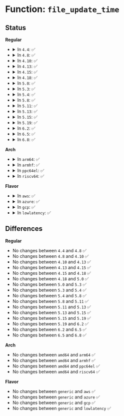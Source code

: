 # Function: <code>file_update_time</code>

## Status
<b>Regular</b>
<ul>
<li>
<details>
<summary>In <code>4.4</code>: ✅</summary>

```c
int file_update_time(struct file *file);
```

**Collision:** Unique Global

**Inline:** No

**Transformation:** False

**Instances:**

```
In fs/inode.c (ffffffff81227680)
Location: fs/inode.c:1771
Inline: False
Direct callers:
  - mm/filemap.c:__generic_file_write_iter
  - mm/prfile.c:vma_do_file_update_time
  - mm/prfile.c:vma_do_file_update_time
  - mm/memory.c:handle_mm_fault
  - fs/pipe.c:pipe_write
  - fs/dax.c:dax_pmd_fault
  - fs/dax.c:dax_pfn_mkwrite
  - fs/dax.c:dax_fault
  - fs/kernfs/file.c:kernfs_vma_page_mkwrite
  - fs/ext4/file.c:ext4_dax_pmd_fault
  - fs/ext4/file.c:ext4_dax_fault
  - fs/ext4/inode.c:ext4_page_mkwrite
  - fs/fuse/file.c:fuse_page_mkwrite
  - fs/fuse/file.c:fuse_finish_open
  - fs/fuse/file.c:fuse_file_fallocate
  - fs/fuse/file.c:fuse_file_write_iter
  - drivers/video/fbdev/core/fb_defio.c:fb_deferred_io_mkwrite
```
**Symbols:**

```
ffffffff81227680-ffffffff8122778d: file_update_time (STB_GLOBAL)
```
</details>
</li>
<li>
<details>
<summary>In <code>4.8</code>: ✅</summary>

```c
int file_update_time(struct file *file);
```

**Collision:** Unique Global

**Inline:** No

**Transformation:** False

**Instances:**

```
In fs/inode.c (ffffffff8124fd90)
Location: fs/inode.c:1788
Inline: False
Direct callers:
  - mm/filemap.c:__generic_file_write_iter
  - mm/prfile.c:vma_do_file_update_time
  - mm/prfile.c:vma_do_file_update_time
  - mm/memory.c:handle_mm_fault
  - fs/pipe.c:pipe_write
  - fs/kernfs/file.c:kernfs_vma_page_mkwrite
  - fs/ext4/file.c:ext4_dax_pfn_mkwrite
  - fs/ext4/file.c:ext4_dax_pmd_fault
  - fs/ext4/file.c:ext4_dax_fault
  - fs/ext4/inode.c:ext4_page_mkwrite
  - fs/fuse/file.c:fuse_file_fallocate
  - fs/fuse/file.c:fuse_page_mkwrite
  - fs/fuse/file.c:fuse_file_write_iter
  - fs/fuse/file.c:fuse_finish_open
  - drivers/video/fbdev/core/fb_defio.c:fb_deferred_io_mkwrite
```
**Symbols:**

```
ffffffff8124fd90-ffffffff8124fe9d: file_update_time (STB_GLOBAL)
```
</details>
</li>
<li>
<details>
<summary>In <code>4.10</code>: ✅</summary>

```c
int file_update_time(struct file *file);
```

**Collision:** Unique Global

**Inline:** No

**Transformation:** False

**Instances:**

```
In fs/inode.c (ffffffff81262eb0)
Location: fs/inode.c:1838
Inline: False
Direct callers:
  - mm/filemap.c:__generic_file_write_iter
  - mm/prfile.c:vma_do_file_update_time
  - mm/prfile.c:vma_do_file_update_time
  - fs/pipe.c:pipe_write
  - fs/kernfs/file.c:kernfs_vma_page_mkwrite
  - fs/ext4/file.c:ext4_dax_pfn_mkwrite
  - fs/ext4/file.c:ext4_dax_pmd_fault
  - fs/ext4/file.c:ext4_dax_fault
  - fs/ext4/file.c:ext4_file_write_iter
  - fs/ext4/inode.c:ext4_page_mkwrite
  - fs/fuse/file.c:fuse_file_fallocate
  - fs/fuse/file.c:fuse_page_mkwrite
  - fs/fuse/file.c:fuse_file_write_iter
  - fs/fuse/file.c:fuse_finish_open
  - drivers/video/fbdev/core/fb_defio.c:fb_deferred_io_mkwrite
```
**Symbols:**

```
ffffffff81262eb0-ffffffff81262fbc: file_update_time (STB_GLOBAL)
```
</details>
</li>
<li>
<details>
<summary>In <code>4.13</code>: ✅</summary>

```c
int file_update_time(struct file *file);
```

**Collision:** Unique Global

**Inline:** No

**Transformation:** False

**Instances:**

```
In fs/inode.c (ffffffff81270750)
Location: fs/inode.c:1838
Inline: False
Direct callers:
  - mm/filemap.c:__generic_file_write_iter
  - mm/prfile.c:vma_do_file_update_time
  - mm/prfile.c:vma_do_file_update_time
  - fs/pipe.c:pipe_write
  - fs/kernfs/file.c:kernfs_vma_page_mkwrite
  - fs/ext4/file.c:ext4_dax_huge_fault
  - fs/ext4/file.c:ext4_file_write_iter
  - fs/ext4/inode.c:ext4_page_mkwrite
  - fs/fuse/file.c:fuse_file_fallocate
  - fs/fuse/file.c:fuse_page_mkwrite
  - fs/fuse/file.c:fuse_file_write_iter
  - fs/fuse/file.c:fuse_finish_open
  - drivers/video/fbdev/core/fb_defio.c:fb_deferred_io_mkwrite
```
**Symbols:**

```
ffffffff81270750-ffffffff81270853: file_update_time (STB_GLOBAL)
```
</details>
</li>
<li>
<details>
<summary>In <code>4.15</code>: ✅</summary>

```c
int file_update_time(struct file *file);
```

**Collision:** Unique Global

**Inline:** No

**Transformation:** False

**Instances:**

```
In fs/inode.c (ffffffff81293090)
Location: fs/inode.c:1851
Inline: False
Direct callers:
  - mm/filemap.c:__generic_file_write_iter
  - mm/prfile.c:vma_do_file_update_time
  - mm/prfile.c:vma_do_file_update_time
  - fs/pipe.c:pipe_write
  - fs/kernfs/file.c:kernfs_vma_page_mkwrite
  - fs/ext4/file.c:ext4_dax_huge_fault
  - fs/ext4/file.c:ext4_file_write_iter
  - fs/ext4/inode.c:ext4_page_mkwrite
  - fs/fuse/file.c:fuse_file_fallocate
  - fs/fuse/file.c:fuse_page_mkwrite
  - fs/fuse/file.c:fuse_file_write_iter
  - fs/fuse/file.c:fuse_finish_open
  - drivers/video/fbdev/core/fb_defio.c:fb_deferred_io_mkwrite
```
**Symbols:**

```
ffffffff81293090-ffffffff81293196: file_update_time (STB_GLOBAL)
```
</details>
</li>
<li>
<details>
<summary>In <code>4.18</code>: ✅</summary>

```c
int file_update_time(struct file *file);
```

**Collision:** Unique Global

**Inline:** No

**Transformation:** False

**Instances:**

```
In fs/inode.c (ffffffff812b8ce0)
Location: fs/inode.c:1843
Inline: False
Direct callers:
  - mm/filemap.c:__generic_file_write_iter
  - mm/prfile.c:vma_do_file_update_time
  - mm/prfile.c:vma_do_file_update_time
  - fs/pipe.c:pipe_write
  - fs/kernfs/file.c:kernfs_vma_page_mkwrite
  - fs/ext4/file.c:ext4_dax_huge_fault
  - fs/ext4/file.c:ext4_file_write_iter
  - fs/ext4/inode.c:ext4_page_mkwrite
  - fs/fuse/file.c:fuse_file_fallocate
  - fs/fuse/file.c:fuse_page_mkwrite
  - fs/fuse/file.c:fuse_file_write_iter
  - fs/fuse/file.c:fuse_finish_open
  - drivers/video/fbdev/core/fb_defio.c:fb_deferred_io_mkwrite
```
**Symbols:**

```
ffffffff812b8ce0-ffffffff812b8e09: file_update_time (STB_GLOBAL)
```
</details>
</li>
<li>
<details>
<summary>In <code>5.0</code>: ✅</summary>

```c
int file_update_time(struct file *file);
```

**Collision:** Unique Global

**Inline:** No

**Transformation:** False

**Instances:**

```
In fs/inode.c (ffffffff812cde20)
Location: fs/inode.c:1850
Inline: False
Direct callers:
  - mm/filemap.c:__generic_file_write_iter
  - mm/prfile.c:vma_do_file_update_time
  - mm/prfile.c:vma_do_file_update_time
  - fs/read_write.c:generic_remap_file_range_prep
  - fs/pipe.c:pipe_write
  - fs/kernfs/file.c:kernfs_vma_page_mkwrite
  - fs/ext4/file.c:ext4_dax_huge_fault
  - fs/ext4/file.c:ext4_file_write_iter
  - fs/ext4/inode.c:ext4_page_mkwrite
  - fs/fuse/file.c:fuse_copy_file_range
  - fs/fuse/file.c:fuse_file_fallocate
  - fs/fuse/file.c:fuse_page_mkwrite
  - fs/fuse/file.c:fuse_file_write_iter
  - fs/fuse/file.c:fuse_finish_open
  - drivers/video/fbdev/core/fb_defio.c:fb_deferred_io_mkwrite
```
**Symbols:**

```
ffffffff812cde20-ffffffff812cdf49: file_update_time (STB_GLOBAL)
```
</details>
</li>
<li>
<details>
<summary>In <code>5.3</code>: ✅</summary>

```c
int file_update_time(struct file *file);
```

**Collision:** Unique Global

**Inline:** No

**Transformation:** False

**Instances:**

```
In fs/inode.c (ffffffff812eac50)
Location: fs/inode.c:1868
Inline: False
Direct callers:
  - mm/filemap.c:__generic_file_write_iter
  - mm/prfile.c:vma_do_file_update_time
  - mm/prfile.c:vma_do_file_update_time
  - fs/pipe.c:pipe_write
  - fs/kernfs/file.c:kernfs_vma_page_mkwrite
  - fs/ext4/file.c:ext4_dax_huge_fault
  - fs/ext4/file.c:ext4_file_write_iter
  - fs/ext4/inode.c:ext4_page_mkwrite
  - fs/fuse/file.c:__fuse_copy_file_range
  - fs/fuse/file.c:fuse_file_fallocate
  - fs/fuse/file.c:fuse_page_mkwrite
  - fs/fuse/file.c:fuse_file_write_iter
  - fs/fuse/file.c:fuse_finish_open
  - drivers/video/fbdev/core/fb_defio.c:fb_deferred_io_mkwrite
```
**Symbols:**

```
ffffffff812eac50-ffffffff812ead85: file_update_time (STB_GLOBAL)
```
</details>
</li>
<li>
<details>
<summary>In <code>5.4</code>: ✅</summary>

```c
int file_update_time(struct file *file);
```

**Collision:** Unique Global

**Inline:** No

**Transformation:** False

**Instances:**

```
In fs/inode.c (ffffffff812fc780)
Location: fs/inode.c:1879
Inline: False
Direct callers:
  - mm/filemap.c:__generic_file_write_iter
  - mm/prfile.c:vma_do_file_update_time
  - mm/prfile.c:vma_do_file_update_time
  - mm/memory.c:fault_dirty_shared_page
  - fs/pipe.c:pipe_write
  - fs/kernfs/file.c:kernfs_vma_page_mkwrite
  - fs/ext4/file.c:ext4_dax_huge_fault
  - fs/ext4/file.c:ext4_file_write_iter
  - fs/ext4/inode.c:ext4_page_mkwrite
  - fs/fuse/file.c:__fuse_copy_file_range
  - fs/fuse/file.c:fuse_file_fallocate
  - fs/fuse/file.c:fuse_page_mkwrite
  - fs/fuse/file.c:fuse_file_write_iter
  - fs/fuse/file.c:fuse_finish_open
  - drivers/video/fbdev/core/fb_defio.c:fb_deferred_io_mkwrite
```
**Symbols:**

```
ffffffff812fc780-ffffffff812fc8b5: file_update_time (STB_GLOBAL)
```
</details>
</li>
<li>
<details>
<summary>In <code>5.8</code>: ✅</summary>

```c
int file_update_time(struct file *file);
```

**Collision:** Unique Global

**Inline:** No

**Transformation:** False

**Instances:**

```
In fs/inode.c (ffffffff813358e0)
Location: fs/inode.c:1963
Inline: False
Direct callers:
  - mm/filemap.c:__generic_file_write_iter
  - mm/prfile.c:vma_do_file_update_time
  - mm/prfile.c:vma_do_file_update_time
  - mm/memory.c:fault_dirty_shared_page
  - fs/pipe.c:pipe_write
  - fs/kernfs/file.c:kernfs_vma_page_mkwrite
  - fs/ext4/file.c:ext4_dax_huge_fault
  - fs/ext4/inode.c:ext4_page_mkwrite
  - fs/fuse/file.c:__fuse_copy_file_range
  - fs/fuse/file.c:fuse_file_fallocate
  - fs/fuse/file.c:fuse_page_mkwrite
  - fs/fuse/file.c:fuse_cache_write_iter
  - fs/fuse/file.c:fuse_finish_open
  - drivers/video/fbdev/core/fb_defio.c:fb_deferred_io_mkwrite
```
**Symbols:**

```
ffffffff813358e0-ffffffff81335a1b: file_update_time (STB_GLOBAL)
```
</details>
</li>
<li>
<details>
<summary>In <code>5.11</code>: ✅</summary>

```c
int file_update_time(struct file *file);
```

**Collision:** Unique Global

**Inline:** No

**Transformation:** False

**Instances:**

```
In fs/inode.c (ffffffff81341260)
Location: fs/inode.c:1964
Inline: False
Direct callers:
  - mm/filemap.c:__generic_file_write_iter
  - mm/prfile.c:vma_do_file_update_time
  - mm/prfile.c:vma_do_file_update_time
  - mm/memory.c:fault_dirty_shared_page
  - fs/pipe.c:pipe_write
  - fs/kernfs/file.c:kernfs_vma_page_mkwrite
  - fs/ext4/file.c:ext4_dax_huge_fault
  - fs/ext4/inode.c:ext4_page_mkwrite
  - fs/fuse/file.c:__fuse_copy_file_range
  - fs/fuse/file.c:fuse_file_fallocate
  - fs/fuse/file.c:fuse_page_mkwrite
  - fs/fuse/file.c:fuse_cache_write_iter
  - fs/fuse/file.c:fuse_finish_open
  - drivers/video/fbdev/core/fb_defio.c:fb_deferred_io_mkwrite
```
**Symbols:**

```
ffffffff81341260-ffffffff8134139b: file_update_time (STB_GLOBAL)
```
</details>
</li>
<li>
<details>
<summary>In <code>5.13</code>: ✅</summary>

```c
int file_update_time(struct file *file);
```

**Collision:** Unique Global

**Inline:** No

**Transformation:** False

**Instances:**

```
In fs/inode.c (ffffffff813475a0)
Location: fs/inode.c:1973
Inline: False
Direct callers:
  - mm/filemap.c:__generic_file_write_iter
  - mm/filemap.c:filemap_page_mkwrite
  - mm/memory.c:fault_dirty_shared_page
  - fs/pipe.c:pipe_write
  - fs/kernfs/file.c:kernfs_vma_page_mkwrite
  - fs/ext4/file.c:ext4_dax_huge_fault
  - fs/ext4/inode.c:ext4_page_mkwrite
  - fs/fuse/file.c:__fuse_copy_file_range
  - fs/fuse/file.c:fuse_file_fallocate
  - fs/fuse/file.c:fuse_page_mkwrite
  - fs/fuse/file.c:fuse_cache_write_iter
  - fs/fuse/file.c:fuse_finish_open
  - drivers/video/fbdev/core/fb_defio.c:fb_deferred_io_mkwrite
```
**Symbols:**

```
ffffffff813475a0-ffffffff813476db: file_update_time (STB_GLOBAL)
```
</details>
</li>
<li>
<details>
<summary>In <code>5.15</code>: ✅</summary>

```c
int file_update_time(struct file *file);
```

**Collision:** Unique Global

**Inline:** No

**Transformation:** False

**Instances:**

```
In fs/inode.c (ffffffff813950c0)
Location: fs/inode.c:1978
Inline: False
Direct callers:
  - mm/filemap.c:__generic_file_write_iter
  - mm/prfile.c:vma_do_file_update_time
  - mm/prfile.c:vma_do_file_update_time
  - mm/memory.c:fault_dirty_shared_page
  - fs/pipe.c:pipe_write
  - fs/kernfs/file.c:kernfs_vma_page_mkwrite
  - fs/ext4/file.c:ext4_dax_huge_fault
  - fs/ext4/inode.c:ext4_page_mkwrite
  - fs/fuse/file.c:__fuse_copy_file_range
  - fs/fuse/file.c:fuse_file_fallocate
  - fs/fuse/file.c:fuse_page_mkwrite
  - fs/fuse/file.c:fuse_cache_write_iter
  - fs/fuse/file.c:fuse_finish_open
  - drivers/video/fbdev/core/fb_defio.c:fb_deferred_io_mkwrite
```
**Symbols:**

```
ffffffff813950c0-ffffffff813951fb: file_update_time (STB_GLOBAL)
```
</details>
</li>
<li>
<details>
<summary>In <code>5.19</code>: ✅</summary>

```c
int file_update_time(struct file *file);
```

**Collision:** Unique Global

**Inline:** No

**Transformation:** False

**Instances:**

```
In fs/inode.c (ffffffff81417f00)
Location: fs/inode.c:2059
Inline: False
Direct callers:
  - mm/filemap.c:__generic_file_write_iter
  - mm/prfile.c:vma_do_file_update_time
  - mm/prfile.c:vma_do_file_update_time
  - mm/memory.c:fault_dirty_shared_page
  - fs/pipe.c:pipe_write
  - fs/kernfs/file.c:kernfs_vma_page_mkwrite
  - fs/ext4/file.c:ext4_dax_huge_fault
  - fs/ext4/inode.c:ext4_page_mkwrite
  - fs/fuse/file.c:__fuse_copy_file_range
  - fs/fuse/file.c:fuse_file_fallocate
  - fs/fuse/file.c:fuse_page_mkwrite
  - fs/fuse/file.c:fuse_cache_write_iter
  - fs/fuse/file.c:fuse_finish_open
  - drivers/video/fbdev/core/fb_defio.c:fb_deferred_io_mkwrite
```
**Symbols:**

```
ffffffff81417f00-ffffffff81418053: file_update_time (STB_GLOBAL)
```
</details>
</li>
<li>
<details>
<summary>In <code>6.2</code>: ✅</summary>

```c
int file_update_time(struct file *file);
```

**Collision:** Unique Global

**Inline:** No

**Transformation:** False

**Instances:**

```
In fs/inode.c (ffffffff814a36d0)
Location: fs/inode.c:2078
Inline: False
Direct callers:
  - mm/filemap.c:__generic_file_write_iter
  - mm/prfile.c:vma_do_file_update_time
  - mm/prfile.c:vma_do_file_update_time
  - mm/memory.c:fault_dirty_shared_page
  - fs/pipe.c:pipe_write
  - fs/kernfs/file.c:kernfs_vma_page_mkwrite
  - fs/ext4/file.c:ext4_dax_huge_fault
  - fs/ext4/inode.c:ext4_page_mkwrite
  - fs/fuse/file.c:__fuse_copy_file_range
  - fs/fuse/file.c:fuse_file_fallocate
  - fs/fuse/file.c:fuse_page_mkwrite
  - fs/fuse/file.c:fuse_cache_write_iter
  - fs/fuse/file.c:fuse_finish_open
  - drivers/video/fbdev/core/fb_defio.c:fb_deferred_io_mkwrite
```
**Symbols:**

```
ffffffff814a36d0-ffffffff814a3799: file_update_time (STB_GLOBAL)
```
</details>
</li>
<li>
<details>
<summary>In <code>6.5</code>: ✅</summary>

```c
int file_update_time(struct file *file);
```

**Collision:** Unique Global

**Inline:** No

**Transformation:** False

**Instances:**

```
In fs/inode.c (ffffffff814d8830)
Location: fs/inode.c:2122
Inline: False
Direct callers:
  - mm/filemap.c:__generic_file_write_iter
  - mm/filemap.c:filemap_page_mkwrite
  - mm/memory.c:fault_dirty_shared_page
  - fs/pipe.c:pipe_write
  - fs/kernfs/file.c:kernfs_vma_page_mkwrite
  - fs/ext4/file.c:ext4_dax_huge_fault
  - fs/ext4/inode.c:ext4_page_mkwrite
  - fs/fuse/file.c:__fuse_copy_file_range
  - fs/fuse/file.c:fuse_file_fallocate
  - fs/fuse/file.c:fuse_page_mkwrite
  - fs/fuse/file.c:fuse_cache_write_iter
  - fs/fuse/file.c:fuse_finish_open
  - drivers/video/fbdev/core/fb_defio.c:fb_deferred_io_mkwrite
```
**Symbols:**

```
ffffffff814d8830-ffffffff814d8905: file_update_time (STB_GLOBAL)
```
</details>
</li>
<li>
<details>
<summary>In <code>6.8</code>: ✅</summary>

```c
int file_update_time(struct file *file);
```

**Collision:** Unique Global

**Inline:** No

**Transformation:** False

**Instances:**

```
In fs/inode.c (ffffffff8150a230)
Location: fs/inode.c:2127
Inline: False
Direct callers:
  - mm/filemap.c:__generic_file_write_iter
  - mm/filemap.c:filemap_page_mkwrite
  - mm/shmem.c:shmem_file_write_iter
  - mm/memory.c:fault_dirty_shared_page
  - fs/pipe.c:pipe_write
  - fs/kernfs/file.c:kernfs_vma_page_mkwrite
  - fs/ext4/file.c:ext4_dax_huge_fault
  - fs/ext4/inode.c:ext4_page_mkwrite
  - fs/fuse/file.c:__fuse_copy_file_range
  - fs/fuse/file.c:fuse_file_fallocate
  - fs/fuse/file.c:fuse_page_mkwrite
  - fs/fuse/file.c:fuse_cache_write_iter
  - fs/fuse/file.c:fuse_finish_open
  - block/fops.c:blkdev_write_iter
  - drivers/video/fbdev/core/fb_defio.c:fb_deferred_io_mkwrite
```
**Symbols:**

```
ffffffff8150a230-ffffffff8150a2b8: file_update_time (STB_GLOBAL)
```
</details>
</li>
</ul>
<b>Arch</b>
<ul>
<li>
<details>
<summary>In <code>arm64</code>: ✅</summary>

```c
int file_update_time(struct file *file);
```

**Collision:** Unique Global

**Inline:** No

**Transformation:** False

**Instances:**

```
In fs/inode.c (ffff8000103ac208)
Location: fs/inode.c:1879
Inline: False
Direct callers:
  - mm/filemap.c:__generic_file_write_iter
  - mm/prfile.c:vma_do_file_update_time
  - mm/prfile.c:vma_do_file_update_time
  - mm/memory.c:fault_dirty_shared_page
  - fs/pipe.c:pipe_write
  - fs/kernfs/file.c:kernfs_vma_page_mkwrite
  - fs/ext4/file.c:ext4_dax_huge_fault
  - fs/ext4/file.c:ext4_file_write_iter
  - fs/ext4/inode.c:ext4_page_mkwrite
  - fs/fuse/file.c:__fuse_copy_file_range
  - fs/fuse/file.c:fuse_file_fallocate
  - fs/fuse/file.c:fuse_page_mkwrite
  - fs/fuse/file.c:fuse_file_write_iter
  - fs/fuse/file.c:fuse_finish_open
  - drivers/video/fbdev/core/fb_defio.c:fb_deferred_io_mkwrite
```
**Symbols:**

```
ffff8000103ac208-ffff8000103ac338: file_update_time (STB_GLOBAL)
```
</details>
</li>
<li>
<details>
<summary>In <code>armhf</code>: ✅</summary>

```c
int file_update_time(struct file *file);
```

**Collision:** Unique Global

**Inline:** No

**Transformation:** False

**Instances:**

```
In fs/inode.c (c058d4d4)
Location: fs/inode.c:1879
Inline: False
Direct callers:
  - mm/filemap.c:__generic_file_write_iter
  - mm/prfile.c:vma_do_file_update_time
  - mm/prfile.c:vma_do_file_update_time
  - mm/memory.c:fault_dirty_shared_page
  - fs/pipe.c:pipe_write
  - fs/kernfs/file.c:kernfs_vma_page_mkwrite
  - fs/ext4/inode.c:ext4_page_mkwrite
  - fs/fuse/file.c:__fuse_copy_file_range
  - fs/fuse/file.c:fuse_file_fallocate
  - fs/fuse/file.c:fuse_page_mkwrite
  - fs/fuse/file.c:fuse_file_write_iter
  - fs/fuse/file.c:fuse_finish_open
  - drivers/video/fbdev/core/fb_defio.c:fb_deferred_io_mkwrite
```
**Symbols:**

```
c058d4d4-c058d634: file_update_time (STB_GLOBAL)
```
</details>
</li>
<li>
<details>
<summary>In <code>ppc64el</code>: ✅</summary>

```c
int file_update_time(struct file *file);
```

**Collision:** Unique Global

**Inline:** No

**Transformation:** False

**Instances:**

```
In fs/inode.c (c0000000004a7780)
Location: fs/inode.c:1879
Inline: False
Direct callers:
  - mm/filemap.c:__generic_file_write_iter
  - mm/prfile.c:vma_do_file_update_time
  - mm/prfile.c:vma_do_file_update_time
  - mm/memory.c:fault_dirty_shared_page
  - fs/pipe.c:pipe_write
  - fs/kernfs/file.c:kernfs_vma_page_mkwrite
  - fs/ext4/file.c:ext4_dax_huge_fault
  - fs/ext4/file.c:ext4_file_write_iter
  - fs/ext4/inode.c:ext4_page_mkwrite
  - fs/fuse/file.c:__fuse_copy_file_range
  - fs/fuse/file.c:fuse_file_fallocate
  - fs/fuse/file.c:fuse_page_mkwrite
  - fs/fuse/file.c:fuse_file_write_iter
  - fs/fuse/file.c:fuse_finish_open
  - drivers/video/fbdev/core/fb_defio.c:fb_deferred_io_mkwrite
```
**Symbols:**

```
c0000000004a7780-c0000000004a7934: file_update_time (STB_GLOBAL)
```
</details>
</li>
<li>
<details>
<summary>In <code>riscv64</code>: ✅</summary>

```c
int file_update_time(struct file *file);
```

**Collision:** Unique Global

**Inline:** No

**Transformation:** False

**Instances:**

```
In fs/inode.c (ffffffe00027178e)
Location: fs/inode.c:1879
Inline: False
Direct callers:
  - mm/filemap.c:__generic_file_write_iter
  - mm/prfile.c:vma_do_file_update_time
  - mm/prfile.c:vma_do_file_update_time
  - mm/memory.c:fault_dirty_shared_page
  - fs/pipe.c:pipe_write
  - fs/kernfs/file.c:kernfs_vma_page_mkwrite
  - fs/ext4/file.c:ext4_dax_huge_fault
  - fs/ext4/file.c:ext4_file_write_iter
  - fs/ext4/inode.c:ext4_page_mkwrite
  - fs/fuse/file.c:__fuse_copy_file_range
  - fs/fuse/file.c:fuse_file_fallocate
  - fs/fuse/file.c:fuse_page_mkwrite
  - fs/fuse/file.c:fuse_file_write_iter
  - fs/fuse/file.c:fuse_finish_open
  - drivers/video/fbdev/core/fb_defio.c:fb_deferred_io_mkwrite
```
**Symbols:**

```
ffffffe00027178e-ffffffe000271870: file_update_time (STB_GLOBAL)
```
</details>
</li>
</ul>
<b>Flavor</b>
<ul>
<li>
<details>
<summary>In <code>aws</code>: ✅</summary>

```c
int file_update_time(struct file *file);
```

**Collision:** Unique Global

**Inline:** No

**Transformation:** False

**Instances:**

```
In fs/inode.c (ffffffff812f4d60)
Location: fs/inode.c:1879
Inline: False
Direct callers:
  - mm/filemap.c:__generic_file_write_iter
  - mm/prfile.c:vma_do_file_update_time
  - mm/prfile.c:vma_do_file_update_time
  - mm/memory.c:fault_dirty_shared_page
  - fs/pipe.c:pipe_write
  - fs/kernfs/file.c:kernfs_vma_page_mkwrite
  - fs/ext4/file.c:ext4_dax_huge_fault
  - fs/ext4/file.c:ext4_file_write_iter
  - fs/ext4/inode.c:ext4_page_mkwrite
  - fs/fuse/file.c:__fuse_copy_file_range
  - fs/fuse/file.c:fuse_file_fallocate
  - fs/fuse/file.c:fuse_page_mkwrite
  - fs/fuse/file.c:fuse_file_write_iter
  - fs/fuse/file.c:fuse_finish_open
  - drivers/video/fbdev/core/fb_defio.c:fb_deferred_io_mkwrite
```
**Symbols:**

```
ffffffff812f4d60-ffffffff812f4e95: file_update_time (STB_GLOBAL)
```
</details>
</li>
<li>
<details>
<summary>In <code>azure</code>: ✅</summary>

```c
int file_update_time(struct file *file);
```

**Collision:** Unique Global

**Inline:** No

**Transformation:** False

**Instances:**

```
In fs/inode.c (ffffffff812e5980)
Location: fs/inode.c:1879
Inline: False
Direct callers:
  - mm/filemap.c:__generic_file_write_iter
  - mm/prfile.c:vma_do_file_update_time
  - mm/prfile.c:vma_do_file_update_time
  - mm/memory.c:fault_dirty_shared_page
  - fs/pipe.c:pipe_write
  - fs/kernfs/file.c:kernfs_vma_page_mkwrite
  - fs/ext4/file.c:ext4_dax_huge_fault
  - fs/ext4/file.c:ext4_file_write_iter
  - fs/ext4/inode.c:ext4_page_mkwrite
  - fs/fuse/file.c:__fuse_copy_file_range
  - fs/fuse/file.c:fuse_file_fallocate
  - fs/fuse/file.c:fuse_page_mkwrite
  - fs/fuse/file.c:fuse_file_write_iter
  - fs/fuse/file.c:fuse_finish_open
  - drivers/video/fbdev/core/fb_defio.c:fb_deferred_io_mkwrite
```
**Symbols:**

```
ffffffff812e5980-ffffffff812e5ab5: file_update_time (STB_GLOBAL)
```
</details>
</li>
<li>
<details>
<summary>In <code>gcp</code>: ✅</summary>

```c
int file_update_time(struct file *file);
```

**Collision:** Unique Global

**Inline:** No

**Transformation:** False

**Instances:**

```
In fs/inode.c (ffffffff812f2b70)
Location: fs/inode.c:1879
Inline: False
Direct callers:
  - mm/filemap.c:__generic_file_write_iter
  - mm/prfile.c:vma_do_file_update_time
  - mm/prfile.c:vma_do_file_update_time
  - mm/memory.c:fault_dirty_shared_page
  - fs/pipe.c:pipe_write
  - fs/kernfs/file.c:kernfs_vma_page_mkwrite
  - fs/ext4/file.c:ext4_dax_huge_fault
  - fs/ext4/file.c:ext4_file_write_iter
  - fs/ext4/inode.c:ext4_page_mkwrite
  - fs/fuse/file.c:__fuse_copy_file_range
  - fs/fuse/file.c:fuse_file_fallocate
  - fs/fuse/file.c:fuse_page_mkwrite
  - fs/fuse/file.c:fuse_file_write_iter
  - fs/fuse/file.c:fuse_finish_open
  - drivers/video/fbdev/core/fb_defio.c:fb_deferred_io_mkwrite
```
**Symbols:**

```
ffffffff812f2b70-ffffffff812f2ca5: file_update_time (STB_GLOBAL)
```
</details>
</li>
<li>
<details>
<summary>In <code>lowlatency</code>: ✅</summary>

```c
int file_update_time(struct file *file);
```

**Collision:** Unique Global

**Inline:** No

**Transformation:** False

**Instances:**

```
In fs/inode.c (ffffffff81304280)
Location: fs/inode.c:1879
Inline: False
Direct callers:
  - mm/filemap.c:__generic_file_write_iter
  - mm/prfile.c:vma_do_file_update_time
  - mm/prfile.c:vma_do_file_update_time
  - mm/memory.c:fault_dirty_shared_page
  - fs/pipe.c:pipe_write
  - fs/kernfs/file.c:kernfs_vma_page_mkwrite
  - fs/ext4/file.c:ext4_dax_huge_fault
  - fs/ext4/file.c:ext4_file_write_iter
  - fs/ext4/inode.c:ext4_page_mkwrite
  - fs/fuse/file.c:__fuse_copy_file_range
  - fs/fuse/file.c:fuse_file_fallocate
  - fs/fuse/file.c:fuse_page_mkwrite
  - fs/fuse/file.c:fuse_file_write_iter
  - fs/fuse/file.c:fuse_finish_open
  - drivers/video/fbdev/core/fb_defio.c:fb_deferred_io_mkwrite
```
**Symbols:**

```
ffffffff81304280-ffffffff813043b5: file_update_time (STB_GLOBAL)
```
</details>
</li>
</ul>

## Differences
<b>Regular</b>
<ul>
<li>
No changes between <code>4.4</code> and <code>4.8</code> ✅
</li>
<li>
No changes between <code>4.8</code> and <code>4.10</code> ✅
</li>
<li>
No changes between <code>4.10</code> and <code>4.13</code> ✅
</li>
<li>
No changes between <code>4.13</code> and <code>4.15</code> ✅
</li>
<li>
No changes between <code>4.15</code> and <code>4.18</code> ✅
</li>
<li>
No changes between <code>4.18</code> and <code>5.0</code> ✅
</li>
<li>
No changes between <code>5.0</code> and <code>5.3</code> ✅
</li>
<li>
No changes between <code>5.3</code> and <code>5.4</code> ✅
</li>
<li>
No changes between <code>5.4</code> and <code>5.8</code> ✅
</li>
<li>
No changes between <code>5.8</code> and <code>5.11</code> ✅
</li>
<li>
No changes between <code>5.11</code> and <code>5.13</code> ✅
</li>
<li>
No changes between <code>5.13</code> and <code>5.15</code> ✅
</li>
<li>
No changes between <code>5.15</code> and <code>5.19</code> ✅
</li>
<li>
No changes between <code>5.19</code> and <code>6.2</code> ✅
</li>
<li>
No changes between <code>6.2</code> and <code>6.5</code> ✅
</li>
<li>
No changes between <code>6.5</code> and <code>6.8</code> ✅
</li>
</ul>
<b>Arch</b>
<ul>
<li>
No changes between <code>amd64</code> and <code>arm64</code> ✅
</li>
<li>
No changes between <code>amd64</code> and <code>armhf</code> ✅
</li>
<li>
No changes between <code>amd64</code> and <code>ppc64el</code> ✅
</li>
<li>
No changes between <code>amd64</code> and <code>riscv64</code> ✅
</li>
</ul>
<b>Flavor</b>
<ul>
<li>
No changes between <code>generic</code> and <code>aws</code> ✅
</li>
<li>
No changes between <code>generic</code> and <code>azure</code> ✅
</li>
<li>
No changes between <code>generic</code> and <code>gcp</code> ✅
</li>
<li>
No changes between <code>generic</code> and <code>lowlatency</code> ✅
</li>
</ul>
